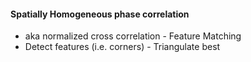 #### Spatially Homogeneous phase correlation

- aka normalized cross correlation - Feature Matching
- Detect features (i.e. corners) - Triangulate best

